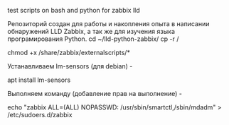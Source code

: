 test scripts on bash and python for zabbix lld

Репозиторий создан для работы и накопления опыта в написании обнаружений LLD Zabbix, а так же для изучения языка програмирования Python.
cd ~/lld-python-zabbix/
cp -r /

chmod +x /share/zabbix/externalscripts/*

Устанавливаем lm-sensors (для debian) -

apt install lm-sensors

Выполняем команду (добавление прав на выполнение) -

echo "zabbix ALL=(ALL) NOPASSWD: /usr/sbin/smartctl,/sbin/mdadm" > /etc/sudoers.d/zabbix
